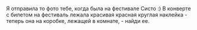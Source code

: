 
Я отправила то фото тебе, когда была на фестивале Систо :) В конверте с билетом на фестиваль лежала красивая красная круглая наклейка - теперь она на коробке, лежащей в комнате, - найди ее.
